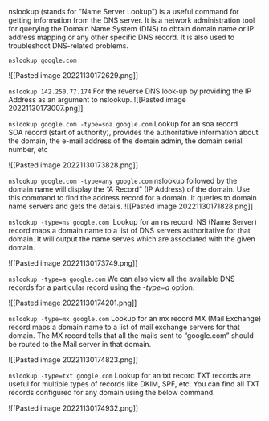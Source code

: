 nslookup (stands for “Name Server Lookup”) is a useful command for getting information from the DNS server. It is a network administration tool for querying the Domain Name System (DNS) to obtain domain name or IP address mapping or any other specific DNS record. It is also used to troubleshoot DNS-related problems.

`nslookup google.com`

![[Pasted image 20221130172629.png]]


`nslookup 142.250.77.174`
For the  reverse DNS look-up by providing the IP Address as an argument to nslookup.
![[Pasted image 20221130173007.png]]

`nslookup google.com -type=soa google.com`
Lookup for an soa record   
SOA record (start of authority), provides the authoritative information about the domain, the e-mail address of the domain admin, the domain serial number, etc

![[Pasted image 20221130173828.png]]

`nslookup google.com -type=any google.com`
nslookup followed by the domain name will display the “A Record” (IP Address) of the domain. Use this command to find the address record for a domain. It queries to domain name servers and gets the details.
![[Pasted image 20221130171828.png]]

`nslookup -type=ns google.com` 
Lookup for an ns record  NS (Name Server) record maps a domain name to a list of DNS servers authoritative for that domain. It will output the name serves which are associated with the given domain.

![[Pasted image 20221130173749.png]]

`nslookup -type=a google.com`
 We can also view all the available DNS records for a particular record using the _-type=a_ option.

![[Pasted image 20221130174201.png]]

`nslookup -type=mx google.com`
Lookup for an mx record MX (Mail Exchange) record maps a domain name to a list of mail exchange servers for that domain. The MX record tells that all the mails sent to “google.com” should be routed to the Mail server in that domain.

![[Pasted image 20221130174823.png]]

`nslookup -type=txt google.com`
Lookup for an txt record TXT records are useful for multiple types of records like DKIM, SPF, etc. You can find all TXT records configured for any domain using the below command.

![[Pasted image 20221130174932.png]]
